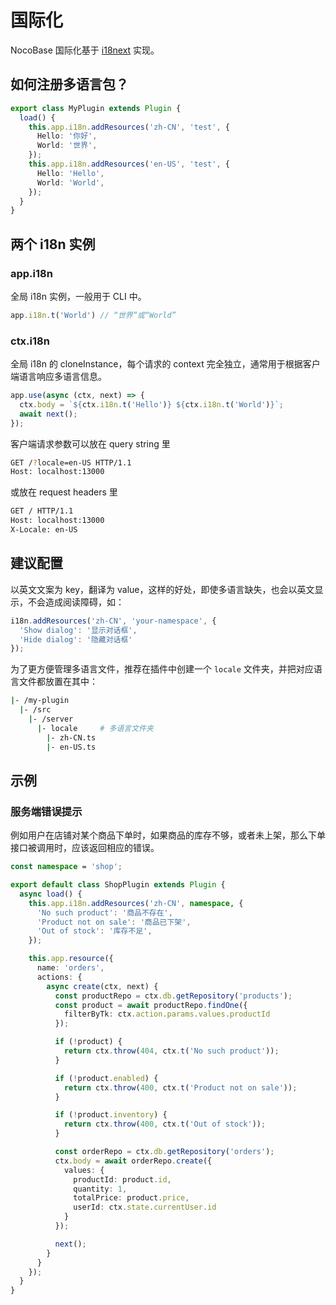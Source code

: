 # 国际化

NocoBase 国际化基于 [i18next](https://npmjs.com/package/i18next) 实现。

## 如何注册多语言包？

```ts
export class MyPlugin extends Plugin {
  load() {
    this.app.i18n.addResources('zh-CN', 'test', {
      Hello: '你好',
      World: '世界',
    });
    this.app.i18n.addResources('en-US', 'test', {
      Hello: 'Hello',
      World: 'World',
    });
  }
}
```

## 两个 i18n 实例

### app.i18n

全局 i18n 实例，一般用于 CLI 中。

```ts
app.i18n.t('World') // “世界”或“World”
```

### ctx.i18n

全局 i18n 的 cloneInstance，每个请求的 context 完全独立，通常用于根据客户端语言响应多语言信息。

```ts
app.use(async (ctx, next) => {
  ctx.body = `${ctx.i18n.t('Hello')} ${ctx.i18n.t('World')}`;
  await next();
});
```

客户端请求参数可以放在 query string 里

```bash
GET /?locale=en-US HTTP/1.1
Host: localhost:13000
```

或放在 request headers 里

```bash
GET / HTTP/1.1
Host: localhost:13000
X-Locale: en-US
```

## 建议配置

以英文文案为 key，翻译为 value，这样的好处，即使多语言缺失，也会以英文显示，不会造成阅读障碍，如：

```ts
i18n.addResources('zh-CN', 'your-namespace', {
  'Show dialog': '显示对话框',
  'Hide dialog': '隐藏对话框'
});
```

为了更方便管理多语言文件，推荐在插件中创建一个 `locale` 文件夹，并把对应语言文件都放置在其中：

```bash
|- /my-plugin
  |- /src
    |- /server
      |- locale     # 多语言文件夹
        |- zh-CN.ts
        |- en-US.ts
```

## 示例

### 服务端错误提示

例如用户在店铺对某个商品下单时，如果商品的库存不够，或者未上架，那么下单接口被调用时，应该返回相应的错误。

```ts
const namespace = 'shop';

export default class ShopPlugin extends Plugin {
  async load() {
    this.app.i18n.addResources('zh-CN', namespace, {
      'No such product': '商品不存在',
      'Product not on sale': '商品已下架',
      'Out of stock': '库存不足',
    });

    this.app.resource({
      name: 'orders',
      actions: {
        async create(ctx, next) {
          const productRepo = ctx.db.getRepository('products');
          const product = await productRepo.findOne({
            filterByTk: ctx.action.params.values.productId
          });

          if (!product) {
            return ctx.throw(404, ctx.t('No such product'));
          }

          if (!product.enabled) {
            return ctx.throw(400, ctx.t('Product not on sale'));
          }

          if (!product.inventory) {
            return ctx.throw(400, ctx.t('Out of stock'));
          }

          const orderRepo = ctx.db.getRepository('orders');
          ctx.body = await orderRepo.create({
            values: {
              productId: product.id,
              quantity: 1,
              totalPrice: product.price,
              userId: ctx.state.currentUser.id
            }
          });

          next();
        }
      }
    });
  }
}
```
